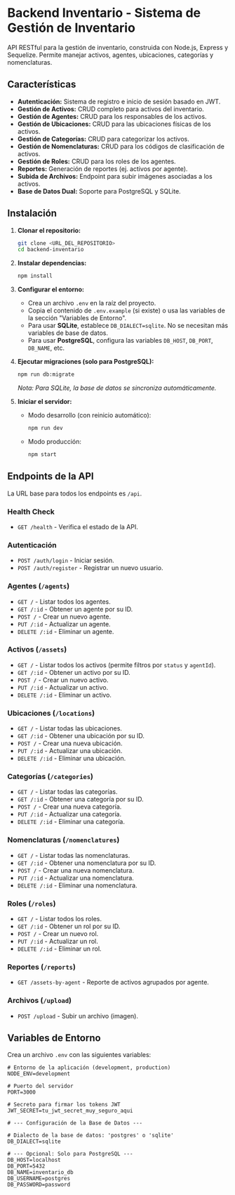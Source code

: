 # Backend Inventario - Sistema de Gestión de Inventario

API RESTful para la gestión de inventario, construida con Node.js, Express y Sequelize. Permite manejar activos, agentes, ubicaciones, categorías y nomenclaturas.

## Características

- **Autenticación:** Sistema de registro e inicio de sesión basado en JWT.
- **Gestión de Activos:** CRUD completo para activos del inventario.
- **Gestión de Agentes:** CRUD para los responsables de los activos.
- **Gestión de Ubicaciones:** CRUD para las ubicaciones físicas de los activos.
- **Gestión de Categorías:** CRUD para categorizar los activos.
- **Gestión de Nomenclaturas:** CRUD para los códigos de clasificación de activos.
- **Gestión de Roles:** CRUD para los roles de los agentes.
- **Reportes:** Generación de reportes (ej. activos por agente).
- **Subida de Archivos:** Endpoint para subir imágenes asociadas a los activos.
- **Base de Datos Dual:** Soporte para PostgreSQL y SQLite.

## Instalación

1.  **Clonar el repositorio:**
    ```bash
    git clone <URL_DEL_REPOSITORIO>
    cd backend-inventario
    ```

2.  **Instalar dependencias:**
    ```bash
    npm install
    ```

3.  **Configurar el entorno:**
    -   Crea un archivo `.env` en la raíz del proyecto.
    -   Copia el contenido de `.env.example` (si existe) o usa las variables de la sección "Variables de Entorno".
    -   Para usar **SQLite**, establece `DB_DIALECT=sqlite`. No se necesitan más variables de base de datos.
    -   Para usar **PostgreSQL**, configura las variables `DB_HOST`, `DB_PORT`, `DB_NAME`, etc.

4.  **Ejecutar migraciones (solo para PostgreSQL):**
    ```bash
    npm run db:migrate
    ```
    *Nota: Para SQLite, la base de datos se sincroniza automáticamente.*

5.  **Iniciar el servidor:**
    -   Modo desarrollo (con reinicio automático):
        ```bash
        npm run dev
        ```
    -   Modo producción:
        ```bash
        npm start
        ```

## Endpoints de la API

La URL base para todos los endpoints es `/api`.

### Health Check
- `GET /health` - Verifica el estado de la API.

### Autenticación
- `POST /auth/login` - Iniciar sesión.
- `POST /auth/register` - Registrar un nuevo usuario.

### Agentes (`/agents`)
- `GET /` - Listar todos los agentes.
- `GET /:id` - Obtener un agente por su ID.
- `POST /` - Crear un nuevo agente.
- `PUT /:id` - Actualizar un agente.
- `DELETE /:id` - Eliminar un agente.

### Activos (`/assets`)
- `GET /` - Listar todos los activos (permite filtros por `status` y `agentId`).
- `GET /:id` - Obtener un activo por su ID.
- `POST /` - Crear un nuevo activo.
- `PUT /:id` - Actualizar un activo.
- `DELETE /:id` - Eliminar un activo.

### Ubicaciones (`/locations`)
- `GET /` - Listar todas las ubicaciones.
- `GET /:id` - Obtener una ubicación por su ID.
- `POST /` - Crear una nueva ubicación.
- `PUT /:id` - Actualizar una ubicación.
- `DELETE /:id` - Eliminar una ubicación.

### Categorías (`/categories`)
- `GET /` - Listar todas las categorías.
- `GET /:id` - Obtener una categoría por su ID.
- `POST /` - Crear una nueva categoría.
- `PUT /:id` - Actualizar una categoría.
- `DELETE /:id` - Eliminar una categoría.

### Nomenclaturas (`/nomenclatures`)
- `GET /` - Listar todas las nomenclaturas.
- `GET /:id` - Obtener una nomenclatura por su ID.
- `POST /` - Crear una nueva nomenclatura.
- `PUT /:id` - Actualizar una nomenclatura.
- `DELETE /:id` - Eliminar una nomenclatura.

### Roles (`/roles`)
- `GET /` - Listar todos los roles.
- `GET /:id` - Obtener un rol por su ID.
- `POST /` - Crear un nuevo rol.
- `PUT /:id` - Actualizar un rol.
- `DELETE /:id` - Eliminar un rol.

### Reportes (`/reports`)
- `GET /assets-by-agent` - Reporte de activos agrupados por agente.

### Archivos (`/upload`)
- `POST /upload` - Subir un archivo (imagen).

## Variables de Entorno

Crea un archivo `.env` con las siguientes variables:

```
# Entorno de la aplicación (development, production)
NODE_ENV=development

# Puerto del servidor
PORT=3000

# Secreto para firmar los tokens JWT
JWT_SECRET=tu_jwt_secret_muy_seguro_aqui

# --- Configuración de la Base de Datos ---

# Dialecto de la base de datos: 'postgres' o 'sqlite'
DB_DIALECT=sqlite

# --- Opcional: Solo para PostgreSQL ---
DB_HOST=localhost
DB_PORT=5432
DB_NAME=inventario_db
DB_USERNAME=postgres
DB_PASSWORD=password
```
